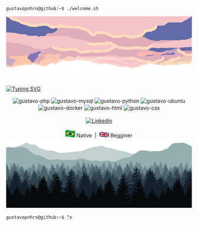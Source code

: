 ```console
gustavopnhro@github:~$ ./welcome.sh
```
<img src="./img/cloud.png">



<a href="https://www.linkedin.com/in/gustavo-pinheiro-0151b0274" target="_blank"><img src="https://readme-typing-svg.herokuapp.com?font=Fira+Code&size=200&duration=2000&pause=1000&color=0072B1&center=true&vCenter=true&random=false&width=5000&height=495&lines=My+name+is+Gustavo;and+I'm+Intern+DevOps+⚙️" alt="Typing SVG" /></a>

<div align="center">
    <img align="center" alt="gustavo-php" height="40" width="50" src="https://cdn.jsdelivr.net/gh/devicons/devicon/icons/php/php-original.svg"/>
    <img align="center" alt="gustavo-mysql" height="40" src="https://user-images.githubusercontent.com/25181517/183896128-ec99105a-ec1a-4d85-b08b-1aa1620b2046.png"/>
    <img align="center" alt="gustavo-python" height="40" width="50" src="https://cdn.jsdelivr.net/gh/devicons/devicon/icons/python/python-original.svg"/>
    <img align="center" alt="gustavo-ubuntu" height="30" width="40" src="https://cdn.jsdelivr.net/gh/devicons/devicon/icons/ubuntu/ubuntu-plain.svg"/><img align="center" alt="gustavo-docker" height="40" width="50" src="https://user-images.githubusercontent.com/25181517/117207330-263ba280-adf4-11eb-9b97-0ac5b40bc3be.png"/>
    <img align="center" alt="gustavo-html" height="30" width="40" src="https://cdn.jsdelivr.net/gh/devicons/devicon/icons/html5/html5-original.svg"/>
    <img align="center" alt="gustavo-css" height="30" width="40" src="https://cdn.jsdelivr.net/gh/devicons/devicon/icons/css3/css3-original.svg"/>
    
</div>
<br>

<div align="center">
    <a href="https://www.linkedin.com/in/gustavo-pinheiro-0151b0274" target="_blank"> <img src="https://img.shields.io/badge/-LinkedIn-%230077B5?style=for-the-badge&logo=linkedin&logoColor=white)https://img.shields.io/badge/-LinkedIn-%230077B5?style=for-the badge&logo=linkedin&logoColor=white" alt="Linkedin" align="center" target="_blank"></img></a>
</div>
<br>


<div align="center">
    <img src="./img/brazil_flag.png" height=20px alt="Braziç" title="Brazil"> Native&nbsp; | &nbsp;<img src="./img/uk_flag.png" alt="English" title="English" height=15px> Begginer
</div>


<img src="./img/bg.png">

```console
gustavopnhro@github:~$ ^x
```
